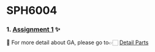 # SPH6004



### 1. [Assignment 1](https://github.com/JoyMei/SPH6004/tree/main/Assessment_1) ✨

🌱 For more detail about GA, please go to👉🏻 [Detail Parts](https://github.com/JoyMei/SPH6004/tree/main/Assessment_1/Detail%20Parts)

